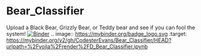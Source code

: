 # Bear_Classifier
Upload a Black Bear, Grizzly Bear, or Teddy bear and see if you can fool the system!
[![Binder](https://mybinder.org/badge_logo.svg)](https://mybinder.org/v2/gh/CodesterEvans/Bear_Classifier/HEAD?urlpath=%2Fvoila%2Frender%2FD_Bear_Classifier.ipynb)
.. image:: https://mybinder.org/badge_logo.svg
 :target: https://mybinder.org/v2/gh/CodesterEvans/Bear_Classifier/HEAD?urlpath=%2Fvoila%2Frender%2FD_Bear_Classifier.ipynb
